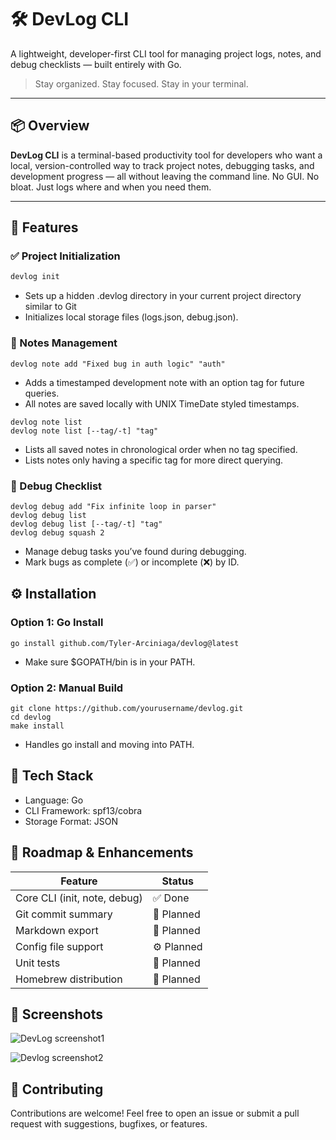 # 🛠️ DevLog CLI

A lightweight, developer-first CLI tool for managing project logs, notes, and debug checklists — built entirely with Go.

> Stay organized. Stay focused. Stay in your terminal.

---

## 📦 Overview

**DevLog CLI** is a terminal-based productivity tool for developers who want a local, version-controlled way to track project notes, debugging tasks, and development progress — all without leaving the command line. No GUI. No bloat. Just logs where and when you need them.

---

## 🚀 Features

### ✅ Project Initialization

```bash
devlog init
```
- Sets up a hidden .devlog directory in your current project directory similar to Git
- Initializes local storage files (logs.json, debug.json).

### 📝 Notes Management
```
devlog note add "Fixed bug in auth logic" "auth"
```
- Adds a timestamped development note with an option tag for future queries.
- All notes are saved locally with UNIX TimeDate styled timestamps.

```
devlog note list 
devlog note list [--tag/-t] "tag"
```
- Lists all saved notes in chronological order when no tag specified.
- Lists notes only having a specific tag for more direct querying.

### 🐞 Debug Checklist
```
devlog debug add "Fix infinite loop in parser"
devlog debug list
devlog debug list [--tag/-t] "tag"
devlog debug squash 2
```
- Manage debug tasks you’ve found during debugging.
- Mark bugs as complete (✅) or incomplete (❌) by ID.

## ⚙️ Installation
### Option 1: Go Install
```
go install github.com/Tyler-Arciniaga/devlog@latest
```
- Make sure $GOPATH/bin is in your PATH.
### Option 2: Manual Build
```
git clone https://github.com/yourusername/devlog.git
cd devlog
make install
```
- Handles go install and moving into PATH.
## 🧱 Tech Stack
- Language: Go
- CLI Framework: spf13/cobra
- Storage Format: JSON

## 🧪 Roadmap & Enhancements
| Feature                      | Status     |
| ---------------------------- | ---------- |
| Core CLI (init, note, debug) | ✅ Done     |
| Git commit summary           | 🧠 Planned |
| Markdown export              | 📝 Planned |
| Config file support          | ⚙️ Planned |
| Unit tests                   | 🧪 Planned |
| Homebrew distribution        | 🍺 Planned |

## 📸 Screenshots
![DevLog screenshot1](./Screenshot%202025-05-27%20at%201.18.47 PM.png)

![Devlog screenshot2](./Screenshot%202025-05-27%20at%201.24.55 PM.png)

## 🙌 Contributing
Contributions are welcome! Feel free to open an issue or submit a pull request with suggestions, bugfixes, or features.


